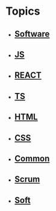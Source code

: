 # Topics

- ## [Software](https://github.com/lexarudak/playground/blob/test-br-2/text/software.md)
- ## [JS](https://github.com/lexarudak/playground/blob/test-br-2/text/js.md)
- ## [REACT](https://github.com/lexarudak/playground/blob/test-br-2/text/react.md)
- ## [TS](https://github.com/lexarudak/playground/blob/test-br-2/text/ts.md)
- ## [HTML](https://github.com/lexarudak/playground/blob/test-br-2/text/html.md)
- ## [CSS](https://github.com/lexarudak/playground/blob/test-br-2/text/css.md)
- ## [Common](https://github.com/lexarudak/playground/blob/test-br-2/text/common.md)
- ## [Scrum](https://github.com/lexarudak/playground/blob/test-br-2/text/scrum.md)
- ## [Soft](https://github.com/lexarudak/playground/blob/test-br-2/text/soft.md)
